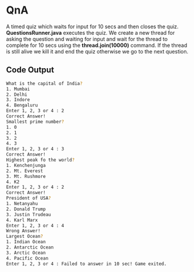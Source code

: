 # QnA

A timed quiz which waits for input for 10 secs and then closes the quiz. **QuestionsRunner.java** executes the quiz. We create a new thread for asking the question and waiting for input and wait for the thread to complete for 10 secs using the **thread.join(10000)** command. If the thread is still alive we kill it and end the quiz otherwise we go to the next question.

## Code Output

```bash
What is the capital of India?
1. Mumbai
2. Delhi
3. Indore
4. Bengaluru
Enter 1, 2, 3 or 4 : 2
Correct Answer!
Smallest prime number?
1. 0
2. 1
3. 2
4. 3
Enter 1, 2, 3 or 4 : 3
Correct Answer!
Highest peak fo the world?
1. Kenchenjunga
2. Mt. Everest
3. Mt. Rushmore
4. K2
Enter 1, 2, 3 or 4 : 2
Correct Answer!
President of USA?
1. Netanyahu
2. Donald Trump
3. Justin Trudeau
4. Karl Marx
Enter 1, 2, 3 or 4 : 4
Wrong Answer!
Largest Ocean?
1. Indian Ocean
2. Antarctic Ocean
3. Arctic Ocean
4. Pacific Ocean
Enter 1, 2, 3 or 4 : Failed to answer in 10 sec! Game exited.
```
